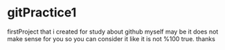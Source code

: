# gitPractice1
firstProject that i created for study about github myself
may be it does not make sense for you so you can consider it like it is not %100 true. 
thanks

